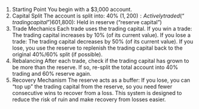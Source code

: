 1. Starting Point
You begin with a $3,000 account.
2. Capital Split
The account is split into:
40% ($1,200): Actively traded (“trading capital”)
60% ($1,800): Held in reserve (“reserve capital”)
3. Trade Mechanics
Each trade uses the trading capital.
If you win a trade:
The trading capital increases by 10% (of its current value).
If you lose a trade:
The trading capital decreases by 50% (of its current value).
If you lose, you use the reserve to replenish the trading capital back to the original 40%/60% split (if possible).
4. Rebalancing
After each trade, check if the trading capital has grown to be more than the reserve.
If so, re-split the total account into 40% trading and 60% reserve again.
5. Recovery Mechanism
The reserve acts as a buffer:
If you lose, you can “top up” the trading capital from the reserve, so you need fewer consecutive wins to recover from a loss.
This system is designed to reduce the risk of ruin and make recovery from losses easier.